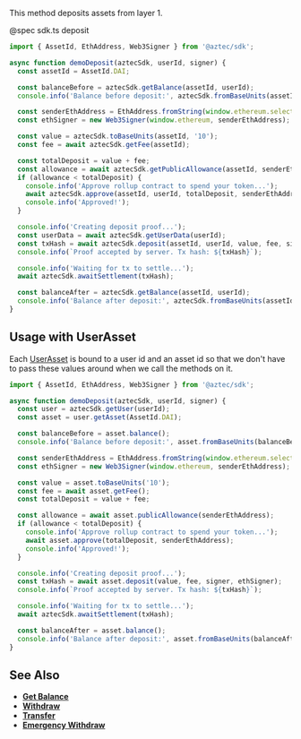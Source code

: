 This method deposits assets from layer 1.

@spec sdk.ts deposit

```js
import { AssetId, EthAddress, Web3Signer } from '@aztec/sdk';

async function demoDeposit(aztecSdk, userId, signer) {
  const assetId = AssetId.DAI;

  const balanceBefore = aztecSdk.getBalance(assetId, userId);
  console.info('Balance before deposit:', aztecSdk.fromBaseUnits(assetId, balanceBefore));

  const senderEthAddress = EthAddress.fromString(window.ethereum.selectedAddress);
  const ethSigner = new Web3Signer(window.ethereum, senderEthAddress);

  const value = aztecSdk.toBaseUnits(assetId, '10');
  const fee = await aztecSdk.getFee(assetId);

  const totalDeposit = value + fee;
  const allowance = await aztecSdk.getPublicAllowance(assetId, senderEthAddress);
  if (allowance < totalDeposit) {
    console.info('Approve rollup contract to spend your token...');
    await aztecSdk.approve(assetId, userId, totalDeposit, senderEthAddress);
    console.info('Approved!');
  }

  console.info('Creating deposit proof...');
  const userData = await aztecSdk.getUserData(userId);
  const txHash = await aztecSdk.deposit(assetId, userId, value, fee, signer, ethSigner);
  console.info(`Proof accepted by server. Tx hash: ${txHash}`);

  console.info('Waiting for tx to settle...');
  await aztecSdk.awaitSettlement(txHash);

  const balanceAfter = aztecSdk.getBalance(assetId, userId);
  console.info('Balance after deposit:', aztecSdk.fromBaseUnits(assetId, balanceAfter));
}
```

## Usage with UserAsset

Each [UserAsset](/#/Types/WalletSdkUserAsset) is bound to a user id and an asset id so that we don't have to pass these values around when we call the methods on it.

```js
import { AssetId, EthAddress, Web3Signer } from '@aztec/sdk';

async function demoDeposit(aztecSdk, userId, signer) {
  const user = aztecSdk.getUser(userId);
  const asset = user.getAsset(AssetId.DAI);

  const balanceBefore = asset.balance();
  console.info('Balance before deposit:', asset.fromBaseUnits(balanceBefore));

  const senderEthAddress = EthAddress.fromString(window.ethereum.selectedAddress);
  const ethSigner = new Web3Signer(window.ethereum, senderEthAddress);

  const value = asset.toBaseUnits('10');
  const fee = await asset.getFee();
  const totalDeposit = value + fee;

  const allowance = await asset.publicAllowance(senderEthAddress);
  if (allowance < totalDeposit) {
    console.info('Approve rollup contract to spend your token...');
    await asset.approve(totalDeposit, senderEthAddress);
    console.info('Approved!');
  }

  console.info('Creating deposit proof...');
  const txHash = await asset.deposit(value, fee, signer, ethSigner);
  console.info(`Proof accepted by server. Tx hash: ${txHash}`);

  console.info('Waiting for tx to settle...');
  await aztecSdk.awaitSettlement(txHash);

  const balanceAfter = asset.balance();
  console.info('Balance after deposit:', asset.fromBaseUnits(balanceAfter));
}
```

## See Also

- **[Get Balance](/#/ERC20%20Tokens/getBalance)**
- **[Withdraw](/#/ERC20%20Tokens/withdraw)**
- **[Transfer](/#/ERC20%20Tokens/transfer)**
- **[Emergency Withdraw](/#/ERC20%20Tokens/emergencyWithdraw)**
